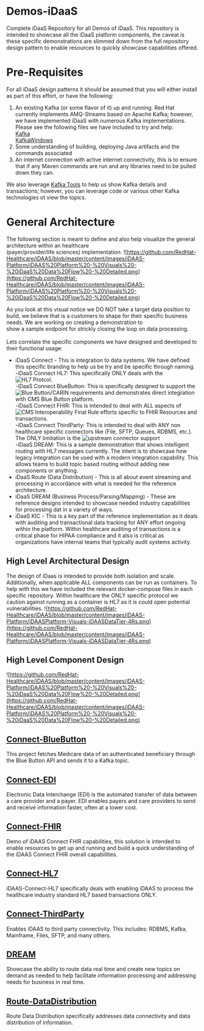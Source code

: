 # Demos-iDaaS
Complete iDaaS Repository for all Demos of iDaaS. This repository is intended to showcase all the iDaaS platform
components, the caveat is these specific demonstrations are slimmed down from the full repository design pattern to
enable resources to quickly showcase capabilities offered.

# Pre-Requisites
For all iDaaS design patterns it should be assumed that you will either install as part of this effort, or have the following:

1. An existing Kafka (or some flavor of it) up and running. Red Hat currently implements AMQ-Streams based on Apache Kafka; however, we
have implemented iDaaS with numerous Kafka implementations. Please see the following files we have included to try and help: <br/>
[Kafka](Kafka.md)<br/>
[KafkaWindows](KafkaWindows.md)<br/>
2. Some understanding of building, deploying Java artifacts and the commands associated
3. An internet connection with active internet connectivity, this is to ensure that if any Maven commands are
run and any libraries need to be pulled down they can.

We also leverage [Kafka Tools](https://kafkatool.com/) to help us show Kafka details and transactions; however, you can leverage
code or various other Kafka technologies ot view the topics.

# General Architecture
The following section is meant to define and also help visualize the general architecture within an healthcare  
(payer/provider/life sciences) implementation.
![https://github.com/RedHat-Healthcare/iDAAS/blob/master/content/images/iDAAS-Platform/iDAAS%20Platform%20-%20Visuals%20-%20iDaaS%20Data%20Flow%20-%20Detailed.png](https://github.com/RedHat-Healthcare/iDAAS/blob/master/content/images/iDAAS-Platform/iDAAS%20Platform%20-%20Visuals%20-%20iDaaS%20Data%20Flow%20-%20Detailed.png)

As you look at this visual notice we DO NOT take a target data position to build, we believe that is a customers to shape for their specific business needs. We are working on creating a demonstration to  
show a sample endpoint for strickly closing the loop on data processing. <br/>  
Lets correlate the specific components we have designed and developed to their functional usage: <br/>

* iDaaS Connect - This is integration to data systems. We have defined this specific branding to help us be try and be specific through naming.<br/>
-iDaaS Connect HL7: This specifically ONLY deals with the ![HL7 Protcol](http://www.hl7.org/implement/standards/product_section.cfm?section=13).<br/>
-iDaaS Connect BlueButton: This is specifically designed to support the ![Blue Button/CARIN](https://bluebutton.cms.gov/) requirements and demonstrates direct integration with
CMS Blue Button platform. <br/>
-iDaaS Connect FHIR: This is intended to deal with ALL aspects of ![CMS Interoperability Final Rule](https://www.hl7.org/fhir/) efforts specific to FHIR Resources and transactions.<br/>
-iDaaS Connect ThirdParty: This is intended to deal with ANY non healthcare specific connectors like (File, SFTP, Queues, RDBMS, etc.). The ONLY limitation is the ![upstream connector support](https://camel.apache.org/components/latest/)<br/>
-iDaaS DREAM: This is a sample demonstration that shows intelligent routing with HL7 messages currently. The intent is to showcase how legacy integration
can be used with a modern integration capability. This allows teams to build topic based routing without adding new components or anything.<br/>
* iDaaS Route (Data Distribution) - This is all about event streaming and processing in accordance with what is needed for the reference architecture. <br/>
* iDaaS DREAM (Business Process/Parsing/Mapping) - These are reference designs intended to showcase needed industry capabilities for processing dat in a variety
of ways.
* iDaaS KIC - This is a key part of the reference implementation as it deals with auditing and transactional data tracking for ANY effort ongoing within the platform. Within healthcare auditing of transactions
is a critical phase for HIPAA compliance and it also is critical as organizations have internal teams that typically audit systems activity.

## High Level Architectural Design
The design of iDaas is intended to provide both isolation and scale. Additionally, when applicable ALL components can be run as
containers. To help with this we have included the relevant docker-compose files in each specific repository. Within
healthcare the ONLY specific protocol we caution against running as a container is HL7 as it is could open potential vulnerabilities.
![https://github.com/RedHat-Healthcare/iDAAS/blob/master/content/images/iDAAS-Platform/iDAASPlatform-Visuals-iDAASDataTier-4Rs.png](https://github.com/RedHat-Healthcare/iDAAS/blob/master/content/images/iDAAS-Platform/iDAASPlatform-Visuals-iDAASDataTier-4Rs.png)
## High Level Component Design
![https://github.com/RedHat-Healthcare/iDAAS/blob/master/content/images/iDAAS-Platform/iDAAS%20Platform%20-%20Visuals%20-%20iDaaS%20Data%20Flow%20-%20Detailed.png](https://github.com/RedHat-Healthcare/iDAAS/blob/master/content/images/iDAAS-Platform/iDAAS%20Platform%20-%20Visuals%20-%20iDaaS%20Data%20Flow%20-%20Detailed.png)

## [Connect-BlueButton](Connect-BlueButton)
This project fetches Medicare data of an authenticated beneficiary through the Blue Button API and sends it to a Kafka topic.

## [Connect-EDI](Connect-EDI)
Electronic Data Interchange (EDI) is the automated transfer of data between a care provider and a payer.  EDI enables payers and care providers to send and receive information faster, often at a lower cost.

## [Connect-FHIR](Connect-FHIR)
Demo of iDAAS Connect FHIR capabilities, this solution is intended to enable resources to get up and running and build
a quick understanding of the iDAAS Connect FHIR overall capabilities.

## [Connect-HL7](Connect-HL7)
iDAAS-Connect-HL7 specifically deals with enabling 
iDAAS to process the healthcare industry standard HL7 based transactions ONLY.

## [Connect-ThirdParty](Connect-ThirdParty)
Enables iDAAS to third party connectivity.  This includes: RDBMS, Kafka, Mainframe, Files, SFTP, and many others.

## [DREAM](DREAM)
Showcase the ability to route data real time and create new topics on demand as needed to help facilitate information processing and addressing needs for business in real time.

## [Route-DataDistribution](Route-DataDistribution)
Route Data Distribution specifically addresses data connectivity and data distribution of information.
